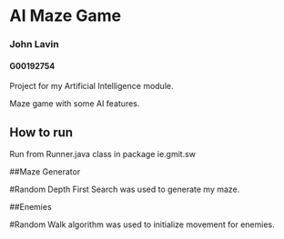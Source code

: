 # AI Maze Game

### John Lavin
#### G00192754

Project for my Artificial Intelligence module. 

Maze game with some AI features.


## How to run

Run from Runner.java class in package ie.gmit.sw

##Maze Generator

#Random Depth First Search 
was used to generate my maze.

##Enemies 

#Random Walk algorithm
was used to initialize movement for enemies.


